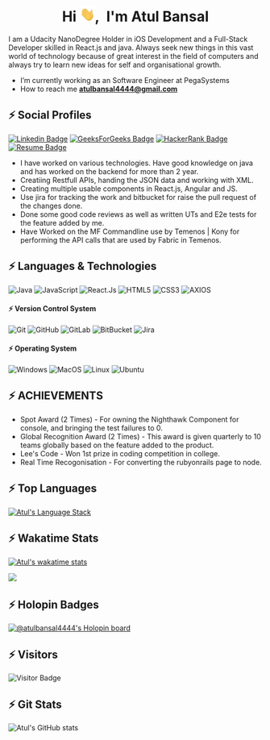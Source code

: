 # <h1 align="center">Hi <img src="https://raw.githubusercontent.com/ABSphreak/ABSphreak/master/gifs/Hi.gif" width="30px">,&nbsp;&nbsp;I'm Atul Bansal </h1>


I am a Udacity NanoDegree Holder in iOS Development and a Full-Stack Developer skilled in React.js and java. Always seek new things in this vast world of technology because of great interest in the field of computers and always try to learn new ideas for self and organisational growth.

- I’m currently working as an Software Engineer at PegaSystems
- How to reach me **atulbansal4444@gmail.com**

## ⚡ Social Profiles

[![Linkedin Badge](https://img.shields.io/badge/-AtulBansal-blue?style=flat-square&logo=Linkedin&logoColor=white&link=https://www.linkedin.com/in/atul-bansal-294777175/)](https://www.linkedin.com/in/atul-bansal-294777175/)
[![GeeksForGeeks Badge](https://img.shields.io/badge/-AtulBansal-white?style=flat-square&logo=geeksforgeeks&logoColor=green&link=https://auth.geeksforgeeks.org/user/atulbansal1/profile)](https://auth.geeksforgeeks.org/user/atulbansal1/profile)
[![HackerRank Badge](https://img.shields.io/badge/-AtulBansal4444-white?style=flat-square&logoColor=black&logo=hackerrank&link=https://www.hackerrank.com/atulbansal4444)](https://www.hackerrank.com/atulbansal4444)
[![Resume Badge](https://img.shields.io/badge/-Atul.Bansal.Resume-blue?style=flat-square&link=https://atulbansal4444.github.io/resume/)](https://atulbansal4444.github.io/resume/)

* I have worked on various technologies. Have good knowledge on java and has worked on the backend for more than 2 year.
* Creatiing Restfull APIs, handing the JSON data and working with XML.
* Creating multiple usable components in React.js, Angular and JS.
* Use jira for tracking the work and bitbucket for raise the pull request of the changes done. 
* Done some good code reviews as well as written UTs and E2e tests for the feature added by me.
* Have Worked on the MF Commandline use by Temenos | Kony for performing the API calls that are used by Fabric in Temenos.

## ⚡ Languages & Technologies

![Java](https://img.shields.io/badge/-Java-red?style=flat-square&logo=java)
![JavaScript](https://img.shields.io/badge/-JavaScript-black?style=flat-square&logo=javascript)
![React.Js](https://img.shields.io/badge/-React.Js-black?style=flat-square&logo=react)
![HTML5](https://img.shields.io/badge/-HTML5-E34F26?style=flat-square&logo=html5&logoColor=white)
![CSS3](https://img.shields.io/badge/-CSS3-1572B6?style=flat-square&logo=css3)
![AXIOS](https://img.shields.io/badge/-AXIOS-purple?style=flat-square&logo=axios)

#### ⚡ Version Control System

![Git](https://img.shields.io/badge/-Git-black?style=flat-square&logo=git)
![GitHub](https://img.shields.io/badge/-GitHub-181717?style=flat-square&logo=github)
![GitLab](https://img.shields.io/badge/-GitLab-FCA121?style=flat-square&logo=gitlab)
![BitBucket](https://img.shields.io/badge/-BitBucket-darkblue?style=flat-square&logo=bitbucket)
![Jira](https://img.shields.io/badge/-jira-black?style=flat-square&logo=jira)

#### ⚡ Operating System

![Windows](https://img.shields.io/badge/-Windows-black?style=flat-square&logo=windows)
![MacOS](https://img.shields.io/badge/-MacOS-black?style=flat-square&logo=apple)
![Linux](https://img.shields.io/badge/-Linux-black?style=flat-square&logo=linux)
![Ubuntu](https://img.shields.io/badge/-Ubuntu-black?style=flat-square&logo=ubuntu)

## ⚡ ACHIEVEMENTS

* Spot Award (2 Times) - For owning the Nighthawk Component for console, and bringing the test failures to 0.
* Global Recognition Award (2 Times) - This award is given quarterly to 10 teams globally based on the feature added to the product.
* Lee's Code - Won 1st prize in coding competition in college.
* Real Time Recogonisation - For converting the rubyonrails page to node.



## ⚡ Top Languages

[![Atul's  Language Stack](https://github-readme-stats.vercel.app/api/top-langs/?username=atulbansal4444&layout=compact&hide=swift)](https://github.com/atulbansal4444)


## ⚡ Wakatime Stats
[![Atul's wakatime stats](https://github-readme-stats.vercel.app/api/wakatime?username=atulbansal4444&layuout=compact)](https://wakatime.com/@atulbansal4444)

<img src="https://github-readme-stats.vercel.app/api/wakatime/?&username=atulbansal4444&layout=compact&link=https://wakatime.com/@atulbansal4444">

## ⚡ Holopin Badges

[![@atulbansal4444's Holopin board](https://holopin.io/api/user/board?user=atulbansal4444)](https://holopin.io/@atulbansal4444)

## ⚡ Visitors

![Visitor Badge](https://visitor-badge.laobi.icu/badge?page_id=atulbansal4444.atulbansal4444)

## ⚡ Git Stats

![Atul's GitHub stats](https://github-readme-stats.vercel.app/api?username=atulbansal4444&show_icons=true&theme=transparent)
